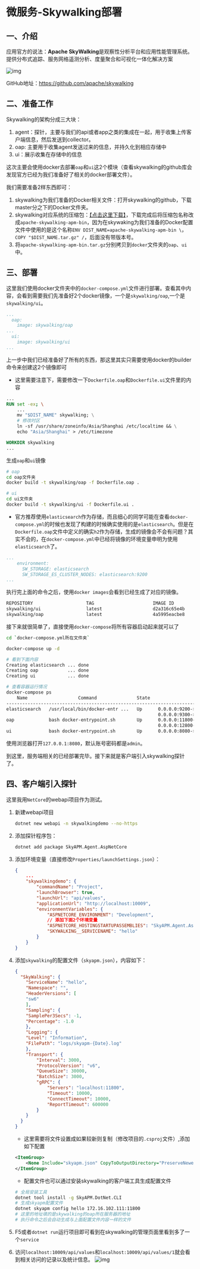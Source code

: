 # 微服务-Skywalking部署

## 一、介绍

应用官方的说法：**Apache SkyWalking**是观察性分析平台和应用性能管理系统。提供分布式追踪、服务网格遥测分析、度量聚合和可视化一体化解决方案

![img](http://cdn.go99.top/docs/microservices/skywalking/base1.jpeg)

GitHub地址：https://github.com/apache/skywalking

## 二、准备工作

Skywalking的架构分成三大块：

1. agent：探针，主要与我们的api或者app之类的集成在一起，用于收集上传客户端信息，然后发送到collector。
1. oap: 主要用于收集agent发送过来的信息，并持久化到相应存储中
1. ui：展示收集在存储中的信息

这次主要会使用docker去部署`oap`和`ui`这2个模块（查看skywalking的github库会发现官方已经为我们准备好了相关的docker部署文件）。

我们需要准备2样东西即可：

1. skywalking为我们准备的Docker相关文件：打开skywalking的github，下载master分之下的Docker文件夹。
1. skywalking对应系统的压缩包：[【点击这里下载】](http://skywalking.apache.org/zh/downloads/)，下载完成后将压缩包名称改成`apache-skywalking-apm-bin`，因为在skywaking为我们准备的Docker配置文件中使用的是这个名称`ENV DIST_NAME=apache-skywalking-apm-bin \`，`COPY "$DIST_NAME.tar.gz" /`，后面没有带版本号。
1. 将`apache-skywalking-apm-bin.tar.gz`分别拷贝到`docker`文件夹的`oap`、`ui`中。

## 三、部署

这里我们使用docker文件夹中的`docker-compose.yml`文件进行部署。查看其中内容，会看到需要我们先准备好2个docker镜像，一个是`skywalking/oap`,一个是`skywalking/ui`。

```yml
...
  oap:
    image: skywalking/oap
...
  ui:
    image: skywalking/ui
...
```

上一步中我们已经准备好了所有的东西，那这里其实只需要使用docker的builder命令来创建这2个镜像即可

* 这里需要注意下，需要修改一下`Dockerfile.oap`和`Dockerfile.ui`文件里的内容
```Dockerfile
...
RUN set -ex; \
    ...
    mv "$DIST_NAME" skywalking; \
    # 修改时区
    ln -sf /usr/share/zoneinfo/Asia/Shanghai /etc/localtime && \
    echo "Asia/Shanghai" > /etc/timezone

WORKDIR skywalking
...
```

生成`oap`和`ui`镜像

```bash
# oap
cd oap文件夹
docker build -t skywalking/oap -f Dockerfile.oap .

# ui
cd ui文件夹
docker build -t skywalking/ui -f Dockerfile.ui .
```

* 官方推荐使用`elasticsearch`作为存储，而且细心的同学可能在查看`docker-compose.yml`的时候也发现了构建的时候确实使用的是`elasticsearch`。但是在`Dockerfile.oap`文件中定义的确实`h2`作为存储，生成的镜像会不会有问题？其实不会的，在`docker-compose.yml`中已经将镜像的环境变量申明为使用`elasticsearch`了。

```yml
...
    environment:
      SW_STORAGE: elasticsearch
      SW_STORAGE_ES_CLUSTER_NODES: elasticsearch:9200
...
```

执行完上面的命令之后，使用`docker images`会看到已经生成了对应的镜像。

```bash
REPOSITORY                    TAG                      IMAGE ID            CREATED             SIZE
skywalking/ui                 latest                   d2a316c65e4b        18 seconds ago      787MB
skywalking/oap                latest                   4a5995eacbe8        49 seconds ago      839MB
```

接下来就很简单了，直接使用`docker-compose`将所有容器启动起来就可以了

```bash
cd `docker-compose.yml所在文件夹`

docker-compose up -d

# 看到下面内容
Creating elasticsearch ... done
Creating oap           ... done
Creating ui            ... done

# 查看容器运行情况
docker-compose ps
    Name                   Command               State                      Ports                   
----------------------------------------------------------------------------------------------------
elasticsearch   /usr/local/bin/docker-entr ...   Up      0.0.0.0:9200->9200/tcp,                    
                                                         0.0.0.0:9300->9300/tcp                     
oap             bash docker-entrypoint.sh        Up      0.0.0.0:11800->11800/tcp, 1234/tcp,        
                                                         0.0.0.0:12800->12800/tcp                   
ui              bash docker-entrypoint.sh        Up      0.0.0.0:8080->8080/tcp  
```

使用浏览器打开`127.0.0.1:8080`，默认账号密码都是`admin`。

到这里，服务端相关的已经部署完毕。接下来就是客户端引入skywalking探针了。

## 四、客户端引入探针

这里我用`NetCore`的webapi项目作为测试。

1. 新建webapi项目
    ```bash
    dotnet new webapi -n skywalkingdemo --no-https
    ```
1. 添加探针程序包：
    ```bash
    dotnet add package SkyAPM.Agent.AspNetCore
    ```
1. 添加环境变量（直接修改`Properties/launchSettings.json`）：
    ```json
    {
        ...
        "skywalkingdemo": {
            "commandName": "Project",
            "launchBrowser": true,
            "launchUrl": "api/values",
            "applicationUrl": "http://localhost:10009",
            "environmentVariables": {
                "ASPNETCORE_ENVIRONMENT": "Development",
                // 添加下面2个环境变量
                "ASPNETCORE_HOSTINGSTARTUPASSEMBLIES": "SkyAPM.Agent.AspNetCore",
                "SKYWALKING__SERVICENAME": "hello"
            }
        }
    }
    ```
1. 添加`skywalking`的配置文件（`skyapm.json`），内容如下：
    ```json
    {
      "SkyWalking": {
        "ServiceName": "hello",
        "Namespace": "",
        "HeaderVersions": [
        "sw6"
        ],
        "Sampling": {
        "SamplePer3Secs": -1,
        "Percentage": -1.0
        },
        "Logging": {
        "Level": "Information",
        "FilePath": "logs/skyapm-{Date}.log"
        },
        "Transport": {
            "Interval": 3000,
            "ProtocolVersion": "v6",
            "QueueSize": 30000,
            "BatchSize": 3000,
            "gRPC": {
                "Servers": "localhost:11800",
                "Timeout": 10000,
                "ConnectTimeout": 10000,
                "ReportTimeout": 600000
            }
        }
      }
    }
    ```
    * 这里需要将文件设置成如果较新则复制（修改项目的`.csproj`文件）,添加如下配置

    ```xml
    <ItemGroup>
        <None Include="skyapm.json" CopyToOutputDirectory="PreserveNewest" />
    </ItemGroup>
    ```
    * 配置文件也可以通过安装skywalking的客户端工具生成配置文件
    ```bash
    # 全局安装工具
    dotnet tool install -g SkyAPM.DotNet.CLI
    # 生成skyapm配置文件
    dotnet skyapm config hello 172.16.102.111:11800
    # 这里的地址填的是skywalking的oap所在服务器的地址
    # 执行命令之后会自动生成与上面配置文件内容一样的文件
    ```
1. F5或者`dotnet run`运行项目即可看到在skywalking的管理页面里看到多了一个`service`
1. 访问`localhost:10009/api/values`和`localhost:10009/api/values/1`就会看到相关访问的记录以及统计信息。
    ![img](http://cdn.go99.top/docs/microservices/skywalking/base2.png)